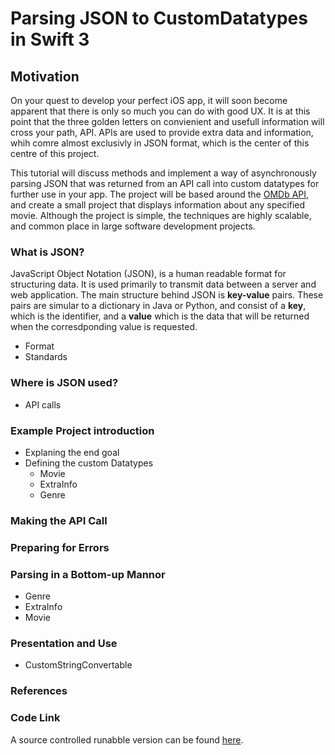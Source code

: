 # Parsing JSON to CustomDatatypes in Swift 3

## Motivation
On your quest to develop your perfect iOS app, it will soon become apparent that there is only so much you can do with good UX. It is at this point that the three golden letters on convienient and usefull information will cross your path, API. APIs are used to provide extra data and information, whih comre almost exclusivly in JSON format, which is the center of this centre of this project.

This tutorial will discuss methods and implement a way of asynchronously parsing JSON that was returned from an API call into custom datatypes for further use in your app. The project will be based around the [OMDb API](http://www.omdbapi.com/), and create a small project that displays information about any specified movie. Although the project is simple, the techniques are highly scalable, and common place in large software development projects. 

### What is JSON?
JavaScript Object Notation (JSON), is a human readable format for structuring data. It is used primarily to transmit data between a server and web application. The main structure behind JSON is **key-value** pairs. These pairs are simular to a dictionary in Java or Python, and consist of a **key**, which is the identifier, and a **value** which is the data that will be returned when the corresdponding value is requested. 
- Format
- Standards

### Where is JSON used?
- API calls

### Example Project introduction
- Explaning the end goal
- Defining the custom Datatypes
    - Movie
    - ExtraInfo
    - Genre
### Making the API Call

### Preparing for Errors

### Parsing in a Bottom-up Mannor 
- Genre
- ExtraInfo
- Movie

### Presentation and Use
- CustomStringConvertable





### References

### Code Link
A source controlled runabble version can be found [here](https://github.com/Tomos-Evans/swift_JSON_parsing).
